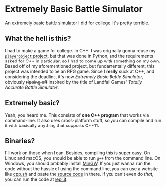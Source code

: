 # Extremely Basic Battle Simulator
An extremely basic battle simulator I did for college. It's pretty terrible.

## What the hell is this?
I had to make a game for college. In C++. I was originally gonna reuse my [`playerobject` project](https://github.com/CutieGorlAstrid/playerobject), but that was done in Python, and the requirements asked for C++ in particular, so I had to come up with something on my own.
Based off of my aforementioned project, but fundamentally different, this project was intended to be an RPG game. Since I **really** suck at C++, and considering the deadline, it's now *Extremely Basic Battle Simulator*, obviously ~~ripping off~~ inspired by the title of Landfall Games' *Totally Accurate Battle Simulator*.

## Extremely basic?
Yeah, you heard me. This consists of **one C++ program** that works via command-line. It also uses cross-platform stuff, so you can compile and run it with basically anything that supports C++11.

## Binaries?
I'll work on those when I can. Besides, compiling this is super easy. On Linux and macOS, you should be able to run `g++` from the command line. On Windows, you should probably install [MinGW](http://www.mingw.org/). If you just wanna run the code without the hassle of using the command line, you can use a website like [cpp.sh](http://www.cpp.sh/) and paste the [source code](https://github.com/CutieGorlAstrid/ExtremelyBasicBattleSimulator/blob/master/main.cpp) in there. If you can't even do *that*, you can run the code at [repl.it](https://repl.it/@SpeedStriker243/ExtremelyBasicBattleSimulator).

